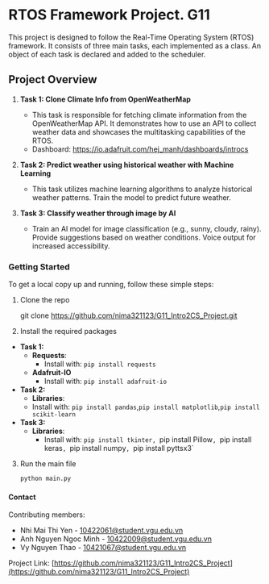 
# RTOS Framework Project. G11 

This project is designed to follow the Real-Time Operating System (RTOS) framework. It consists of three main tasks, each implemented as a class. An object of each task is declared and added to the scheduler.

## Project Overview


1. **Task 1: Clone Climate Info from OpenWeatherMap**
   - This task is responsible for fetching climate information from the OpenWeatherMap API. It demonstrates how to use an API to collect weather data and showcases the multitasking capabilities of the RTOS.
   - Dashboard: https://io.adafruit.com/hej_manh/dashboards/introcs


2. **Task 2: Predict weather using historical weather with Machine Learning**
   - This task utilizes machine learning algorithms to analyze historical weather patterns. Train the model to predict future weather.

3. **Task 3: Classify weather through image by AI**
   - Train an AI model for image classification (e.g., sunny, cloudy, rainy). Provide suggestions based on weather conditions. Voice output for increased accessibility.

### Getting Started

To get a local copy up and running, follow these simple steps:

1. Clone the repo
  
   git clone https://github.com/nima321123/G11_Intro2CS_Project.git
  

2. Install the required packages

- **Task 1:**
  - **Requests**:
    - Install with: `pip install requests`
  - **Adafruit-IO**
    - Install with: `pip install adafruit-io`
- **Task 2:**
   - **Libraries**:
    - Install with: `pip install pandas`,`pip install matplotlib`,`pip install scikit-learn`
- **Task 3:**
  - **Libraries**:
    - Install with: `pip install tkinter, `pip install Pillow`, `pip install keras`, `pip install numpy`, `pip install pyttsx3`


3. Run the main file
   ```sh
   python main.py
   ```


#### Contact

Contributing members:

- Nhi Mai Thi Yen - 10422061@student.vgu.edu.vn
- Anh Nguyen Ngoc Minh - 10422009@student.vgu.edu.vn
- Vy Nguyen Thao - 10421067@student.vgu.edu.vn

Project Link: [https://github.com/nima321123/G11_Intro2CS_Project](https://github.com/nima321123/G11_Intro2CS_Project)

